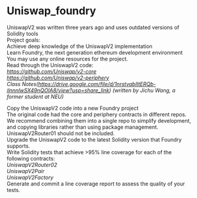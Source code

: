 # Uniswap_foundry
UniswapV2 was written three years ago and uses outdated versions of Solidity tools  
Project goals:  
Achieve deep knowledge of the UniswapV2 implementation  
Learn Foundry, the next generation ethereum development environment  
You may use any online resources for the project.  
Read through the UniswapV2 code:  
*https://github.com/Uniswap/v2-core*  
*https://github.com/Uniswap/v2-periphery*  
*Class Notes(https://drive.google.com/file/d/1nrstvabIItERQb-ilnnnlwSX49nQOIA8/view?usp=share_link) (written by Jichu Wang, a former student at NEU)*   

Copy the UniswapV2 code into a new Foundry project  
The original code had the core and periphery contracts in different repos. We recommend combining them into a single repo to simplify development, and copying libraries rather than using package management.  
UniswapV2Router01 should not be included.  
Upgrade the UniswapV2 code to the latest Solidity version that Foundry supports.  
Write Solidity tests that achieve >95% line coverage for each of the following contracts:  
_UniswapV2Router02_  
_UniswapV2Pair_  
_UniswapV2Factory_  
Generate and commit a line coverage report to assess the quality of your tests.  
